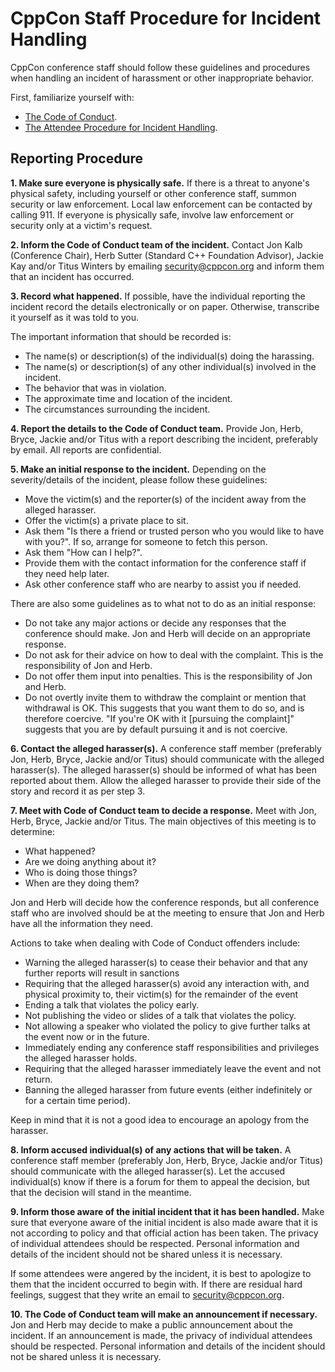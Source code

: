 CppCon Staff Procedure for Incident Handling
===============================================

CppCon conference staff should follow these guidelines and procedures when handling
an incident of harassment or other inappropriate behavior.

First, familiarize yourself with:

- [The Code of Conduct](code_of_conduct.md).
- [The Attendee Procedure for Incident Handling](attendee_procedure_for_incident_handling.md).

Reporting Procedure
-------------------

**1. Make sure everyone is physically safe.** If there is a threat to anyone's
physical safety, including yourself or other conference staff, summon security
or law enforcement. Local law enforcement can be contacted by calling 911. If
everyone is physically safe, involve law enforcement or security only at a
victim's request. 

**2. Inform the Code of Conduct team of the incident.** Contact
Jon Kalb (Conference Chair), Herb Sutter (Standard C++ Foundation Advisor), Jackie Kay and/or Titus Winters by emailing [security@cppcon.org](mailto:security@cppcon.org) and inform them that an
incident has occurred. 

**3. Record what happened.** If possible, have the individual reporting the
incident record the details electronically or on paper. Otherwise, transcribe
it yourself as it was told to you.

The important information that should be recorded is:

- The name(s) or description(s) of the individual(s) doing the harassing.
- The name(s) or description(s) of any other individual(s) involved in the
    incident.
- The behavior that was in violation.
- The approximate time and location of the incident.
- The circumstances surrounding the incident.

**4. Report the details to the Code of Conduct team.** Provide
Jon, Herb, Bryce, Jackie and/or Titus with a report describing the incident, preferably by
email. All reports are confidential.

**5. Make an initial response to the incident.** Depending on the
severity/details of the incident, please follow these guidelines:

- Move the victim(s) and the reporter(s) of the incident away from the alleged
    harasser.
- Offer the victim(s) a private place to sit.
- Ask them "Is there a friend or trusted person who you would like to have with
    you?". If so, arrange for someone to fetch this person.
- Ask them "How can I help?".
- Provide them with the contact information for the conference staff if they
    need help later.
- Ask other conference staff who are nearby to assist you if needed. 

There are also some guidelines as to what not to do as an initial response:

- Do not take any major actions or decide any responses that the conference
    should make. Jon and Herb will decide on an appropriate response.
- Do not ask for their advice on how to deal with the complaint. This is the
    responsibility of Jon and Herb.
- Do not offer them input into penalties. This is the responsibility of 
    Jon and Herb.
- Do not overtly invite them to withdraw the complaint or mention that
    withdrawal is OK. This suggests that you want them to do so, and is
    therefore coercive. "If you're OK with it [pursuing the complaint]"
    suggests that you are by default pursuing it and is not coercive.

**6. Contact the alleged harasser(s).** A conference staff member (preferably
Jon, Herb, Bryce, Jackie and/or Titus) should communicate with the alleged harasser(s). The
alleged harasser(s) should be informed of what has been reported about them.
Allow the alleged harasser to provide their side of the story and record it as
per step 3.

**7. Meet with Code of Conduct team to decide a response.** Meet
with Jon, Herb, Bryce, Jackie and/or Titus. The main objectives of this meeting is to
determine:

- What happened?
- Are we doing anything about it?
- Who is doing those things?
- When are they doing them?

Jon and Herb will decide how the conference responds, but all
conference staff who are involved should be at the meeting to ensure that
Jon and Herb have all the information they need.

Actions to take when dealing with Code of Conduct offenders include:

- Warning the alleged harasser(s) to cease their behavior and that any further
    reports will result in sanctions
- Requiring that the alleged harasser(s) avoid any interaction with, and
    physical proximity to, their victim(s) for the remainder of the event
- Ending a talk that violates the policy early.
- Not publishing the video or slides of a talk that violates the policy.
- Not allowing a speaker who violated the policy to give further talks at the
    event now or in the future.
- Immediately ending any conference staff responsibilities and privileges the
    alleged harasser holds.
- Requiring that the alleged harasser immediately leave the event and not return.
- Banning the alleged harasser from future events (either indefinitely or for a
    certain time period).

Keep in mind that it is not a good idea to encourage an apology from the
harasser.

**8. Inform accused individual(s) of any actions that will be taken.** A
conference staff member (preferably Jon, Herb, Bryce, Jackie and/or Titus) should
communicate with the alleged harasser(s). Let the accused individual(s) know if
there is a forum for them to appeal the decision, but that the decision will
stand in the meantime.

**9. Inform those aware of the initial incident that it has been handled.** 
Make sure that everyone aware of the initial incident is also made aware that
it is not according to policy and that official action has been taken. The
privacy of individual attendees should be respected. Personal information and
details of the incident should not be shared unless it is necessary.

If some attendees were angered by the incident, it is best to apologize to them
that the incident occurred to begin with. If there are residual hard feelings,
suggest that they write an email to [security@cppcon.org](mailto:security@cppcon.org). 

**10. The Code of Conduct team will make an announcement if necessary.**
Jon and Herb may decide to make a public announcement about the
incident. If an announcement is made, the privacy of individual attendees should
be respected. Personal information and details of the incident should not be
shared unless it is necessary.

